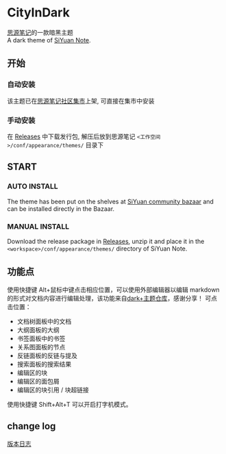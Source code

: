 # CityInDark

[思源笔记](https://github.com/siyuan-note/siyuan)的一款暗黑主题  
A dark theme of [SiYuan Note](https://github.com/siyuan-note/siyuan).

## 开始

### 自动安装

该主题已在[思源笔记社区集市](https://github.com/siyuan-note/bazaar)上架, 可直接在集市中安装

### 手动安装

在 [Releases](https://github.com/weihan-Chen/CityInDark/releases) 中下载发行包, 解压后放到思源笔记 `<工作空间>/conf/appearance/themes/` 目录下

## START

### AUTO INSTALL

The theme has been put on the shelves at [SiYuan community bazaar](https://github.com/siyuan-note/bazaar) and can be installed directly in the Bazaar.

### MANUAL INSTALL

Download the release package in [Releases](https://github.com/weihan-Chen/CityInDark/releases), unzip it and place it in the `<workspace>/conf/appearance/themes/` directory of SiYuan Note.

## 功能点

使用快捷键 Alt+鼠标中键点击相应位置，可以使用外部编辑器以编辑 markdown 的形式对文档内容进行编辑处理，该功能来自[dark+主题仓库](https://github.com/Zuoqiu-Yingyi/siyuan-theme-dark-plus/tree/main/app/editor)，感谢分享！
可点击位置：

- 文档树面板中的文档
- 大纲面板的大纲
- 书签面板中的书签
- 关系图面板的节点
- 反链面板的反链与提及
- 搜索面板的搜索结果
- 编辑区的块
- 编辑区的面包屑
- 编辑区的块引用 / 块超链接

使用快捷键 Shift+Alt+T 可以开启打字机模式。

## change log

[版本日志](https://github.com/weihan-Chen/CityInDark/blob/main/CHANGELOG.md)
